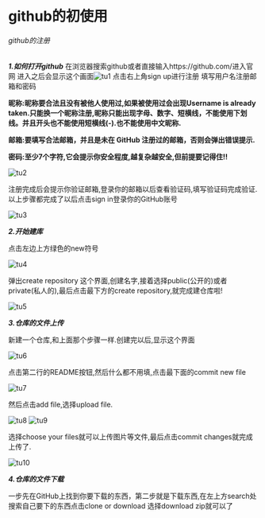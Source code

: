 # github的初使用
###### github的注册
***1.如何打开github***
在浏览器搜索github或者直接输入https://github.com/进入官网
进入之后会显示这个画面![tu1](https://github.com/namelesssheep/picture/blob/main/%E6%8D%95%E8%8E%B72.PNG)
点击右上角sign up进行注册
填写用户名注册邮箱和密码

**昵称:昵称要合法且没有被他人使用过,如果被使用过会出现Username is already taken.只能换一个昵称注册,昵称只能出现字母、数字、短横线，不能使用下划线。并且开头也不能使用短横线(-).也不能使用中文昵称.**

**邮箱:要填写合法邮箱，并且是未在 GitHub 注册过的邮箱，否则会弹出错误提示.**

**密码:至少7个字符,它会提示你安全程度,越复杂越安全,但前提要记得住!!**

![tu2](https://github.com/namelesssheep/picture/blob/main/%E6%8D%95%E8%8E%B73.PNG)

注册完成后会提示你验证邮箱,登录你的邮箱以后查看验证码,填写验证码完成验证.
以上步骤都完成了以后点击sign in登录你的GitHub账号

![tu3](https://github.com/namelesssheep/picture/blob/main/4.PNG)

***2.开始建库***

点击左边上方绿色的new符号

![tu4](https://github.com/namelesssheep/picture/blob/main/5.PNG)

弹出create repository 这个界面,创建名字,接着选择public(公开的)或者private(私人的),最后点击最下方的create repository,就完成建仓库啦!

![tu5](https://github.com/namelesssheep/picture/blob/main/6.PNG)

***3.仓库的文件上传***

新建一个仓库,和上面那个步骤一样.创建完以后,显示这个界面

![tu6](https://github.com/namelesssheep/picture/blob/main/7.PNG)

点击第二行的README按钮,然后什么都不用填,点击最下面的commit new file

![tu7](https://github.com/namelesssheep/picture/blob/main/8.PNG)

然后点击add file,选择upload file.

![tu8](https://github.com/namelesssheep/picture/blob/main/9.PNG)
![tu9](https://github.com/namelesssheep/picture/blob/main/10.PNG)

选择choose your files就可以上传图片等文件,最后点击commit changes就完成上传了.

![tu10](https://github.com/namelesssheep/picture/blob/main/11.PNG)

***4.仓库的文件下载***

一步先在GitHub上找到你要下载的东西，第二步就是下载东西,在左上方search处搜索自己要下的东西点击clone or download 选择download zip就可以了




